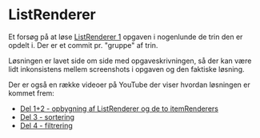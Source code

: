 # ListRenderer

Et forsøg på at løse [ListRenderer 1](https://petlatkea.notion.site/petlatkea/ListRenderer-1-3bcc137c27904a90b2898c18016b3040) opgaven i nogenlunde de trin den er opdelt i. 
Der er et commit pr. "gruppe" af trin.

Løsningen er lavet side om side med opgaveskrivningen, så der kan være lidt inkonsistens mellem screenshots i opgaven og den faktiske løsning.

Der er også en række videoer på YouTube der viser hvordan løsningen er kommet frem:

* [Del 1+2 - opbygning af ListRenderer og de to itemRenderers](https://youtu.be/WGoc3dBlSKo)
* [Del 3 - sortering](https://youtu.be/fLShR7RmPR8)
* [Del 4 - filtrering](https://youtu.be/GAm8dX3Jx7I)

